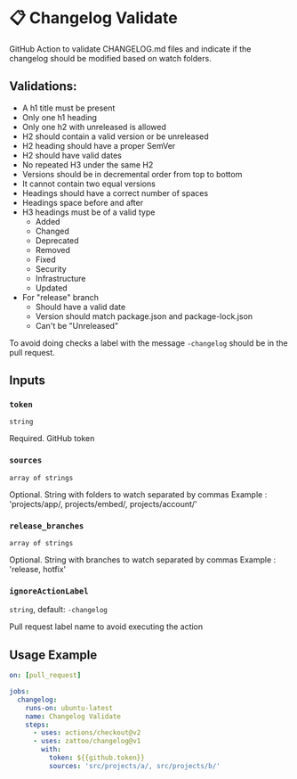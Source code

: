 # 📋 Changelog Validate
GitHub Action to validate CHANGELOG.md files and indicate if the changelog should be modified based on watch folders.

## Validations:
  - A h1 title must be present
  - Only one h1 heading
  - Only one h2 with unreleased is allowed
  - H2 should contain a valid version or be unreleased
  - H2 heading should have a proper SemVer
  - H2 should have valid dates
  - No repeated H3 under the same H2
  - Versions should be in decremental order from top to bottom
  - It cannot contain two equal versions
  - Headings should have a correct number of spaces
  - Headings space before and after
  - H3 headings must be of a valid type
    - Added
    - Changed
    - Deprecated
    - Removed
    - Fixed
    - Security
    - Infrastructure
    - Updated
  - For "release" branch
    - Should have a valid date
    - Version should match package.json and package-lock.json
    - Can't be "Unreleased"

To avoid doing checks a label with the message `-changelog` should be in the pull request.

## Inputs

### `token`

`string`

Required. GitHub token

### `sources`

`array of strings`

Optional. String with folders to watch separated by commas
Example : 'projects/app/, projects/embed/, projects/account/'

### `release_branches`

`array of strings`

Optional. String with branches to watch separated by commas
Example : 'release, hotfix'

### `ignoreActionLabel`

`string`,  default: `-changelog`

Pull request label name to avoid executing the action

## Usage Example

````yaml
on: [pull_request]

jobs:
  changelog:
    runs-on: ubuntu-latest
    name: Changelog Validate
    steps:
      - uses: actions/checkout@v2
      - uses: zattoo/changelog@v1
        with:
          token: ${{github.token}}
          sources: 'src/projects/a/, src/projects/b/'
